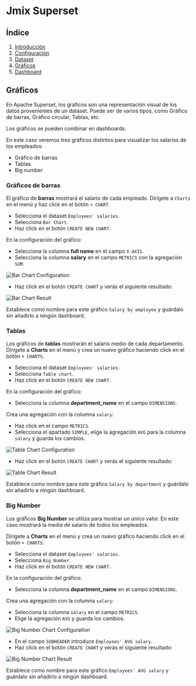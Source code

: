 # Jmix Superset

## Índice
1. [Introducción](Superset.md#Introducción)
2. [Configuración](Superset_config.md#Configuración)
3. [Dataset](Superset_dataset.md#Dataset)
4. [Gráficos](Superset_graficos.md#Gráficos)
5. [Dashboard](Superset_dashboard.md#Dashboard)

## Gráficos

En Apache Superset, los gráficos son una representación visual de los datos provenientes de un dataset. Puede ser de varios tipos, como Gráfico de barras, Gráfico circular, Tablas, etc.

Los gráficos se pueden combinar en dashboards.

En este caso veremos tres gráficos distintos para visualizar los salarios de los empleados:

- Gráfico de barras
- Tablas
- Big number

### Gráficos de barras

El gráfico de **barras** mostrará el salario de cada empleado. Dirígete a `Charts` en el menú y haz click en el botón `+ CHART`.

- Selecciona el dataset `Employees' salaries`.
- Selecciona `Bar Chart`.
- Haz click en el botón `CREATE NEW CHART`.

En la configuración del gráfico:

- Selecciona la columna **full name** en el campo `X-AXIS`.
- Selecciona la columna **salary** en el campo `METRICS` con la agregación `SUM`.

![Bar Chart Configuration](https://docs.jmix.io/jmix/superset/_images/sum-salary.png)

- Haz click en el botón `CREATE CHART` y verás el siguiente resultado:

![Bar Chart Result](https://docs.jmix.io/jmix/superset/_images/bar-chart.png)

Establece como nombre para este gráfico `Salary by employee` y guárdalo sin añadirlo a ningún dashboard.
 
### Tablas

Los gráficos de **tablas** mostrarán el salario medio de cada departamento. Dirígete a **Charts** en el menú y crea un nuevo gráfico haciendo click en el botón `+ CHARTS`.

- Selecciona el dataset `Employees' salaries`.
- Selecciona `Table chart`.
- Haz click en el botón `CREATE NEW CHART`.

En la configuración del gráfico:

- Selecciona la columna **department_name** en el campo `DIMENSIONS`.

Crea una agregación con la columna `salary`:

- Haz click en el campo `METRICS`.
- Selecciona el apartado `SIMPLE`, elige la agregación `AVG` para la columna `salary` y guarda los cambios.

![Table Chart Configuration](https://docs.jmix.io/jmix/superset/_images/avg-salary.png)

- Haz click en el botón `CREATE CHART` y verás el siguiente resultado:

![Table Chart Result](https://docs.jmix.io/jmix/superset/_images/table-chart.png)

Establece como nombre para este gráfico `Salary by department` y guárdalo sin añadirlo a ningún dashboard.

### Big Number

Los gráficos **Big Number** se utiliza para mostrar un único valor. En este caso mostrará la media de salario de todos los empleados.

Dirígete a **Charts** en el menú y crea un nuevo gráfico haciendo click en el botón `+ CHARTS`.

- Selecciona el dataset `Employees' salaries`.
- Selecciona `Big Number`.
- Haz click en el botón `CREATE NEW CHART`.

En la configuración del gráfico:

- Selecciona la columna **department_name** en el campo `DIMENSIONS`.

Crea una agregación con la columna `salary`:

- Selecciona la columna `salary` en el campo `METRICS`.
- Elige la agregación `AVG` y guarda los cambios.

![Big Number Chart Configuration](https://docs.jmix.io/jmix/superset/_images/avg-salary.png)

- En el campo `SUBHEADER` introduce `Employees' AVG salary`.
- Haz click en el botón `CREATE CHART` y verás el siguiente resultado:

![Big Number Chart Result](https://docs.jmix.io/jmix/superset/_images/big-number-chart.png)

Establece como nombre para este gráfico `Employees' AVG salary` y guárdalo sin añadirlo a ningún dashboard.